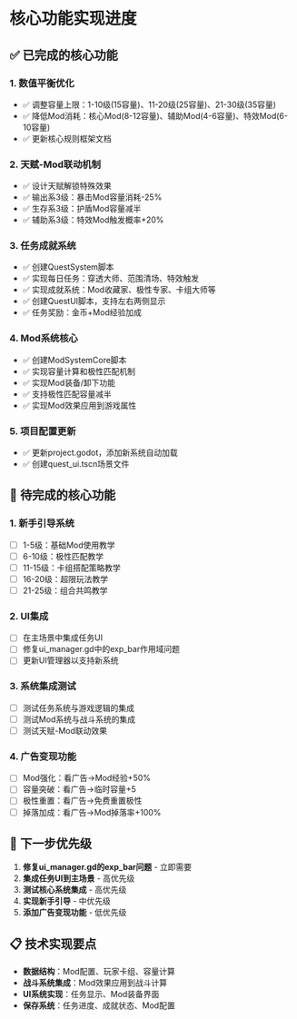 # 核心功能实现进度

## ✅ 已完成的核心功能

### 1. 数值平衡优化
- ✅ 调整容量上限：1-10级(15容量)、11-20级(25容量)、21-30级(35容量)
- ✅ 降低Mod消耗：核心Mod(8-12容量)、辅助Mod(4-6容量)、特效Mod(6-10容量)
- ✅ 更新核心规则框架文档

### 2. 天赋-Mod联动机制
- ✅ 设计天赋解锁特殊效果
- ✅ 输出系3级：暴击Mod容量消耗-25%
- ✅ 生存系3级：护盾Mod容量减半
- ✅ 辅助系3级：特效Mod触发概率+20%

### 3. 任务成就系统
- ✅ 创建QuestSystem脚本
- ✅ 实现每日任务：穿透大师、范围清场、特效触发
- ✅ 实现成就系统：Mod收藏家、极性专家、卡组大师等
- ✅ 创建QuestUI脚本，支持左右两侧显示
- ✅ 任务奖励：金币+Mod经验加成

### 4. Mod系统核心
- ✅ 创建ModSystemCore脚本
- ✅ 实现容量计算和极性匹配机制
- ✅ 实现Mod装备/卸下功能
- ✅ 支持极性匹配容量减半
- ✅ 实现Mod效果应用到游戏属性

### 5. 项目配置更新
- ✅ 更新project.godot，添加新系统自动加载
- ✅ 创建quest_ui.tscn场景文件

## 🔄 待完成的核心功能

### 1. 新手引导系统
- [ ] 1-5级：基础Mod使用教学
- [ ] 6-10级：极性匹配教学
- [ ] 11-15级：卡组搭配策略教学
- [ ] 16-20级：超限玩法教学
- [ ] 21-25级：组合共鸣教学

### 2. UI集成
- [ ] 在主场景中集成任务UI
- [ ] 修复ui_manager.gd中的exp_bar作用域问题
- [ ] 更新UI管理器以支持新系统

### 3. 系统集成测试
- [ ] 测试任务系统与游戏逻辑的集成
- [ ] 测试Mod系统与战斗系统的集成
- [ ] 测试天赋-Mod联动效果

### 4. 广告变现功能
- [ ] Mod强化：看广告→Mod经验+50%
- [ ] 容量突破：看广告→临时容量+5
- [ ] 极性重置：看广告→免费重置极性
- [ ] 掉落加成：看广告→Mod掉落率+100%

## 🎯 下一步优先级

1. **修复ui_manager.gd的exp_bar问题** - 立即需要
2. **集成任务UI到主场景** - 高优先级
3. **测试核心系统集成** - 高优先级
4. **实现新手引导** - 中优先级
5. **添加广告变现功能** - 低优先级

## 📋 技术实现要点

- **数据结构**：Mod配置、玩家卡组、容量计算
- **战斗系统集成**：Mod效果应用到战斗计算
- **UI系统实现**：任务显示、Mod装备界面
- **保存系统**：任务进度、成就状态、Mod配置


